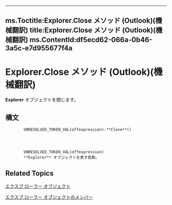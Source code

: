 

---
ms.Toctitle:Explorer.Close メソッド (Outlook)(機械翻訳)
title:Explorer.Close メソッド (Outlook)(機械翻訳)
ms.ContentId:df5ecd62-066a-0b46-3a5c-e7d955677f4a
---
# Explorer.Close メソッド (Outlook)(機械翻訳)




**Explorer** オブジェクトを閉じます。

## 構文

            UNRESOLVED_TOKEN_VAL(offexpression).**Close**()




            UNRESOLVED_TOKEN_VAL(offexpression)
            **Explorer** オブジェクトを表す変数。



## Related Topics

[エクスプ ローラー オブジェクト](026591e5-049f-503a-4166-34e6dbc225fb.md)

[エクスプ ローラー オブジェクトのメンバー](4412c507-4dcd-6005-b9c8-11824624250d.md)




